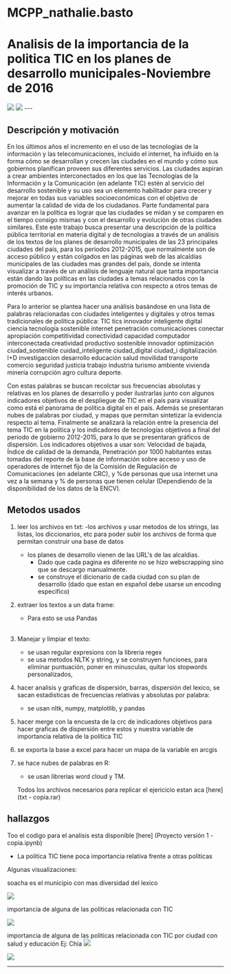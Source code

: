# MCPP_nathalie.basto
# Analisis de la importancia de la politica TIC en los planes de desarrollo municipales-Noviembre de 2016



<img src="bogota.png">
<img src="Mapa Natha.png">
---

## Descripción y motivación 

En los últimos años el incremento en el uso de las tecnologías de la información y las telecomunicaciones, incluido el internet, ha influido en la forma cómo se desarrollan y crecen las ciudades en el mundo y cómo sus gobiernos planifican  proveen sus diferentes servicios. Las ciudades aspiran a crear ambientes interconectados en los que las Tecnologías de la Información y la Comunicación (en adelante TIC) estén al servicio del desarrollo sostenible y su uso sea un elemento habilitador para crecer y mejorar en todas sus variables socioeconómicas con el objetivo de aumentar la calidad de vida de los ciudadanos. 
Parte fundamental para avanzar en la política es lograr que las ciudades se midan y se comparen en el tiempo consigo mismas y con el desarrollo y evolución de otras ciudades similares. Este este trabajo busca presentar una descripción de la política pública territorial en materia digital y de tecnologías a través de un análisis de los textos de los planes de desarrollo municipales de las 23 principales ciudades del país, para los periodos 2012-2015, que normalmente son de acceso público y están colgados en las páginas web de las alcaldías municipales de las ciudades mas grandes del país, donde se intenta visualizar a través de un análisis de lenguaje natural que tanta importancia están dando las políticas en las ciudades a temas relacionados con la promoción de TIC y su importancia relativa con respecto a otros temas de interés urbanos. 

Para lo anterior se plantea hacer una análisis basándose en una lista de palabras relacionadas con ciudades inteligentes y digitales y otros temas tradicionales de política pública: TIC tics innovador inteligente digital ciencia tecnología sostenible internet penetración comunicaciones conectar apropiación competitividad conectividad capacidad computador interconectada creatividad productivo sostenible innovador optimización ciudad_sostenible cuidad_inteligente ciudad_digital ciudad_i digitalización I+D investigaccion desarrollo educación salud movilidad transporte comercio seguridad justicia trabajo industria turismo ambiente vivienda minería corrupción agro cultura deporte.

Con estas palabras se buscan recolctar sus frecuencias absolutas y relativas en los planes de desarrollo y poder ilustrarlas junto con algunos indicadores objetivos de el despliegue de TIC en el país para visualizar como está el panorama de política digital en el país. Además se presentaran nubes de palabras por ciudad, y mapas que permitan sintetizar la evidencia respecto al tema. Finalmente se analizará la relación entre la presencia del tema TIC en la política y los  indicadores de tecnologías objetivos a final del periodo de gobierno 2012-2015, para lo que se presentaran gráficos de dispersión. Los indicadores objetivos a usar son: Velocidad de bajada, Índice de calidad de la demanda, Penetración por 1000 habitantes estas tomadas del reporte de la base de información sobre acceso y uso de operadores de internet fijo de la Comisión de Regulación de Comunicaciones (en adelante CRC), y %de personas que usa internet una vez a la semana y % de personas que tienen celular (Dependiendo de la disponibilidad de los datos de la ENCV).







## Metodos usados

1. leer los archivos en txt:
-los archivos y usar metodos de los strings, las listas, los diccionarios, etc para poder subir los archivos de forma que permitan construir una base de datos 
    - los planes de desarrollo vienen de las URL's de las alcaldias.
        - Dado que cada pagina es diferente no se hizo webscrapping sino que se descargo manualmente.
        - se construye el dicionario de cada ciudad con su plan de desarrollo (dado que estan en español debe usarse un encoding especifico)
    
2. extraer los textos a un data frame:
    - Para esto se usa Pandas
<br><br>
3. Manejar y limpiar el texto:
    - se usan regular expresions con la libreria regex
    - se usa metodos NLTK  y string, y se construyen funciones, para eliminar puntuación, poner en minusculas, quitar los stopwords personalizados,  
    
4. hacer analisis y graficas de dispersión, barras, dispersión del lexico, se sacan estadisticas de frecuencias relativas y absolutas por palabra:
    - se usan nltk, numpy, matplotlib, y pandas
5. hacer merge con la encuesta de la crc de indicadores objetivos para hacer graficas de dispersión entre estos y nuestra variable de importancia relativa de la politica TIC
6. se exporta la base a excel para hacer un mapa de la variable en arcgis
7. se hace nubes de palabras en R:
    - se usan librerias word cloud y TM.
    
    Todos los archivos necesarios para replicar el ejericicio estan aca [here] (txt - copia.rar)
    
## hallazgos 

Too el codigo para el analisis esta disponible [here] (Proyecto versión 1 - copia.ipynb)

- La politica TIC tiene poca importancia relativa frente a otras politicas 

Algunas visualizaciones:


soacha es el municipio con mas diversidad del lexico

<img src="lexicalDiversity.png">

importancia de alguna de las politicas relacionada con TIC

<img src="politica.png">

importancia de alguna de las politicas relacionada con TIC por ciudad con salud y educación
Ej: Chia
<img src="chia.png">

<img src="penkvd.png">

---
